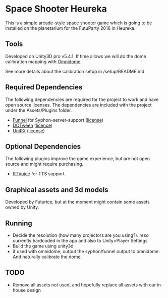 # Space Shooter Heureka

This is a simple arcade-style space shooter game which is going to be installed on the planetarium for the FutuParty 2016 in Heureka. 

## Tools

Developed on Unity3D pro v5.4.1.
If time allows we will do the dome calibration mapping with [Omnidome](http://omnido.me/).

See more details about the calibration setup in /setup/README.md

## Required Dependencies

The following dependencies are required for the project to work and have open source licenses. The dependencies are included with the project under the Assets/Plugins folder.

- [Funnel](https://github.com/keijiro/Funnel) for Syphon-server-support ([license]())
- [DOTween](http://dotween.demigiant.com) ([licence](http://dotween.demigiant.com/license.php))
- [UniRX](https://github.com/neuecc/UniRx) ([license](https://github.com/neuecc/UniRx/blob/master/LICENSE))

## Optional Dependencies

The following plugins improve the game experience, but are not open source and might require purchasing.

- [RTVoice](https://www.assetstore.unity3d.com/en/#!/content/41068) for TTS support.

## Graphical assets and 3d models

Developed by Futurice, but at the moment might contain some assets owned by Unity. 

## Running

- Decide the resolution (how many projectors are you using?). reso currently hardcoded in the app and also to Unity>Player Settings
- Build the game using unity3d
- if used with omnidome, output the syphon/funnel output to omnidome. And naturally calibrate the dome.

## TODO 
- Remove all assets not used, and hopefully replace all assets with our in-house design

